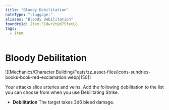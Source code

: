 ```yaml
---
title: "Bloody Debilitation"
noteType: ":luggage:"
aliases: "Bloody Debilitation"
foundryId: Item.FIdwr2tQd75fatL8
tags:
  - Item
---
```


# Bloody Debilitation
![[Mechanics/Character Building/Feats/zz_asset-files/icons-sundries-books-book-red-exclamation.webp|150]]

Your attacks slice arteries and veins. Add the following debilitation to the list you can choose from when you use Debilitating Strike.

*   **Debilitation** The target takes 3d6 bleed damage.
